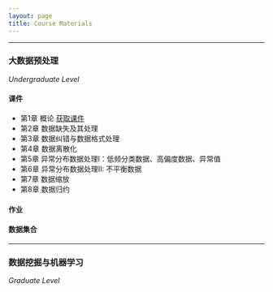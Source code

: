 ```yaml
---
layout: page
title: Course Materials
---
```


---
### 大数据预处理 
*Undergraduate Level*
#### 课件
- 第1章 概论 [获取课件](https://jstrieb.github.io/link-lock/#eyJ2IjoiMC4wLjEiLCJlIjoiMDNONUtVTlpuc0xmYTI3VHFGeE9KQ2RrY01mR2J4aUJzRWI3Y0R2aEI5OHhEdnB6bHJtWW1hK1ZoVUVFK1BFPSIsInMiOiI5eVBMa2N3Ymsvakk2RGtnSU5FOVN3PT0iLCJpIjoiczA3TmxNODkyYjlHYWxPayJ9)
- 第2章 数据缺失及其处理
- 第3章 数据纠错与数据格式处理
- 第4章 数据离散化
- 第5章 异常分布数据处理I：低频分类数据、高偏度数据、异常值
- 第6章 异常分布数据处理II: 不平衡数据
- 第7章 数据缩放
- 第8章 数据归约

#### 作业
#### 数据集合

---
### 数据挖掘与机器学习
*Graduate Level*
